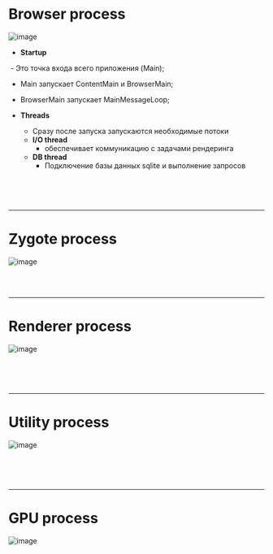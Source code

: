 <h1 id="#Browser_Process">Browser process</h1>

![image](http://szeged.github.io/sprocket/img/arch/Browser_Process.png)

- **Startup**

  - Это точка входа всего приложения (Main);
  - Main запускает ContentMain и BrowserMain;
  - BrowserMain запускает MainMessageLoop;

- **Threads**

  - Сразу после запуска запускаются необходимые потоки
  - **I/O thread**
    - обеспечивает коммуникацию с задачами рендеринга
  - **DB thread**
    - Подключение базы данных sqlite и выполнение запросов

<br><br><br>
<hr>

<h1 id="#Zygote_Process">Zygote process</h1>

![image](http://szeged.github.io/sprocket/img/arch/Zygote_Process.png)

<br><br>
<hr>

<h1 id="#Renderer_Process">Renderer process</h1>

![image](http://szeged.github.io/sprocket/img/arch/Renderer_Process.png)

<br><br><br>
<hr>

<h1 id="#Utility_process">Utility process</h1>

![image](http://szeged.github.io/sprocket/img/arch/Utility_process.png)

<br><br><br>
<hr>

<h1 id="#GPU_Process">GPU process</h1>

![image](http://szeged.github.io/sprocket/img/arch/GPU_Process.png)
